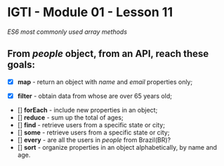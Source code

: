 # IGTI - Module 01 - Lesson 11

_ES6 most commonly used array methods_

## From _people_ object, from an API, reach these goals:

- [x] **map** - return an object with _name_ and _email_ properties only;

- [x] **filter** - obtain data from whose are over 65 years old;
- [] **forEach** - include new properties in an object;
- [] **reduce** - sum up the total of ages;
- [] **find** - retrieve users from a specific state or city;
- [] **some** - retrieve users from a specific state or city;
- [] **every** - are all the users in _people_ from Brazil(BR)?
- [] **sort** - organize properties in an object alphabetically, by name and age.